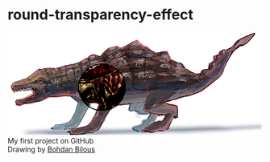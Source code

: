 # round-transparency-effect
![Preview](preview.jpg?raw=true "Preview")<br>
My first project on GitHub <br>
Drawing by [Bohdan Bilous](https://www.artstation.com/artist/bohdan)